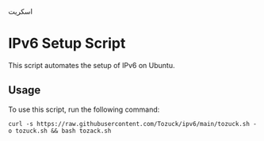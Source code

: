 
اسکریت
# IPv6 Setup Script

This script automates the setup of IPv6 on Ubuntu.

## Usage

To use this script, run the following command:

```
curl -s https://raw.githubusercontent.com/Tozuck/ipv6/main/tozuck.sh -o tozuck.sh && bash tozack.sh

